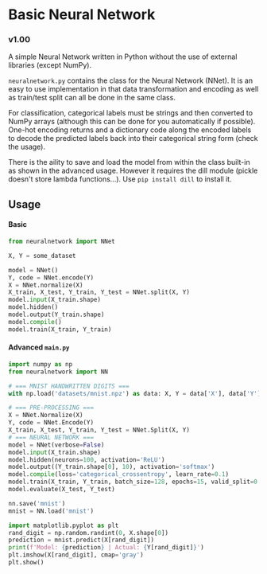 # Basic Neural Network

### v1.00

A simple Neural Network written in Python without the use of external libraries (except NumPy).

`neuralnetwork.py` contains the class for the Neural Network (NNet). It is an easy to use implementation in that data transformation and encoding as well as train/test split can all be done in the same class.

For classification, categorical labels must be strings and then converted to NumPy arrays (although this can be done for you automatically if possible). One-hot encoding returns and a dictionary code along the encoded labels to decode the predicted labels back into their categorical string form (check the usage).

There is the aility to save and load the model from within the class built-in as shown in the advanced usage. However it requires the dill module (pickle doesn't store lambda functions...).
Use `pip install dill` to install it.

## Usage

#### Basic
```python
from neuralnetwork import NNet

X, Y = some_dataset

model = NNet()
Y, code = NNet.encode(Y)
X = NNet.normalize(X)
X_train, X_test, Y_train, Y_test = NNet.split(X, Y)
model.input(X_train.shape)
model.hidden()
model.output(Y_train.shape)
model.compile()
model.train(X_train, Y_train)
```

#### Advanced `main.py`
```python
import numpy as np
from neuralnetwork import NN

# === MNIST HANDWRITTEN DIGITS ===
with np.load('datasets/mnist.npz') as data: X, Y = data['X'], data['Y']

# === PRE-PROCESSING ===
X = NNet.Normalize(X)
Y, code = NNet.Encode(Y)
X_train, X_test, Y_train, Y_test = NNet.Split(X, Y)
# === NEURAL NETWORK ===
model = NNet(verbose=False)
model.input(X_train.shape)
model.hidden(neurons=100, activation='ReLU')
model.output((Y_train.shape[0], 10), activation='softmax')
model.compile(loss='categorical_crossentropy', learn_rate=0.1)
model.train(X_train, Y_train, batch_size=128, epochs=15, valid_split=0.1)
model.evaluate(X_test, Y_test)

nn.save('mnist')
mnist = NN.load('mnist')

import matplotlib.pyplot as plt
rand_digit = np.random.randint(0, X.shape[0])
prediction = mnist.predict(X[rand_digit])
print(f'Model: {prediction} | Actual: {Y[rand_digit]}')
plt.imshow(X[rand_digit], cmap='gray')
plt.show()
```